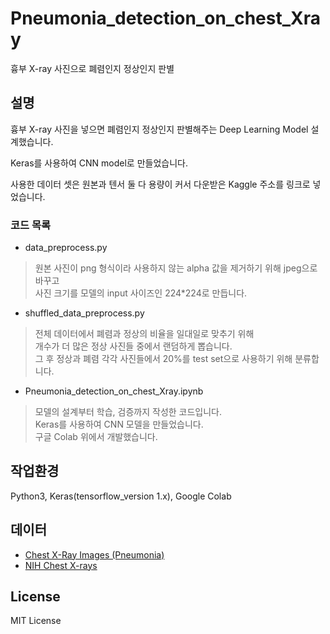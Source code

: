 # Pneumonia_detection_on_chest_Xray
흉부 X-ray 사진으로 폐렴인지 정상인지 판별
## 설명
흉부 X-ray 사진을 넣으면 폐렴인지 정상인지 판별해주는 Deep Learning Model 설계했습니다.

Keras를 사용하여 CNN model로 만들었습니다.

사용한 데이터 셋은 원본과 텐서 둘 다 용량이 커서 다운받은 Kaggle 주소를 링크로 넣었습니다.

### 코드 목록
* data_preprocess.py

> 원본 사진이 png 형식이라 사용하지 않는 alpha 값을 제거하기 위해 jpeg으로 바꾸고<br>
사진 크기를 모델의 input 사이즈인 224\*224로 만듭니다.

* shuffled_data_preprocess.py

> 전체 데이터에서 폐렴과 정상의 비율을 일대일로 맞추기 위해<br>
개수가 더 많은 정상 사진들 중에서 랜덤하게 뽑습니다.<br>
그 후 정상과 폐렴 각각 사진들에서 20%를 test set으로 사용하기 위해 분류합니다.

* Pneumonia_detection_on_chest_Xray.ipynb

> 모델의 설계부터 학습, 검증까지 작성한 코드입니다.<br>
Keras를 사용하여 CNN 모델을 만들었습니다.<br>
구글 Colab 위에서 개발했습니다.

## 작업환경
Python3, Keras(tensorflow_version 1.x), Google Colab

## 데이터
* [Chest X-Ray Images (Pneumonia)](https://www.kaggle.com/paultimothymooney/chest-xray-pneumonia)
* [NIH Chest X-rays](https://www.kaggle.com/nih-chest-xrays/data)

## License
MIT License
